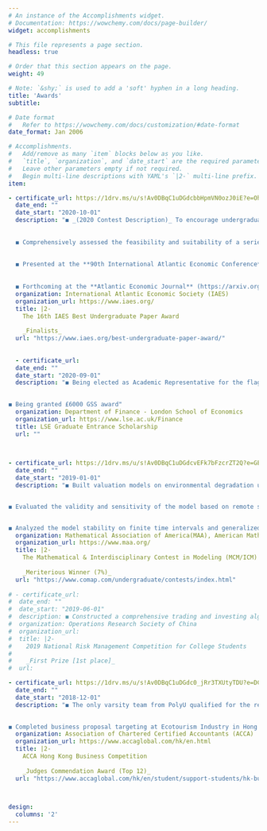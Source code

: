 ```yaml
---
# An instance of the Accomplishments widget.
# Documentation: https://wowchemy.com/docs/page-builder/
widget: accomplishments

# This file represents a page section.
headless: true

# Order that this section appears on the page.
weight: 49

# Note: `&shy;` is used to add a 'soft' hyphen in a long heading.
title: 'Awards'
subtitle:

# Date format
#   Refer to https://wowchemy.com/docs/customization/#date-format
date_format: Jan 2006

# Accomplishments.
#   Add/remove as many `item` blocks below as you like.
#   `title`, `organization`, and `date_start` are the required parameters.
#   Leave other parameters empty if not required.
#   Begin multi-line descriptions with YAML's `|2-` multi-line prefix.
item:

- certificate_url: https://1drv.ms/u/s!Av0DBqC1uDGdcbbHpmVN0ozJ0iE?e=OhkdH3
  date_end: ""
  date_start: "2020-10-01"
  description: "◼ _(2020 Contest Description)_ To encourage undergraduate interest in economic issues, **Andrew W. Lo**, President, and **Philippe Martin**, Vice-President, of the **International Atlantic Economic Society** cordially invite students to compete in the IAES annual undergraduate competition in Washington, D.C., 15-18 October 2020
  
  
  ◼ Comprehensively assessed the feasibility and suitability of a series of Machine Learning (PCA + XgBoost/LightGBM) & Deep Learning (AutoEncoder + GRU/LSTM) models on the predictions of company fundamentals (i.e., the Earnings)
  
  
  ◼ Presented at the **90th International Atlantic Economic Conference**
  
  
  ◼ Forthcoming at the **Atlantic Economic Journal** (https://arxiv.org/abs/2005.13995)"
  organization: International Atlantic Economic Society (IAES)
  organization_url: https://www.iaes.org/
  title: |2-
    The 16th IAES Best Undergraduate Paper Award
    
    _Finalists_
  url: "https://www.iaes.org/best-undergraduate-paper-award/"
  
  
  - certificate_url:
  date_end: ""
  date_start: "2020-09-01"
  description: "◼ Being elected as Academic Representative for the flagship MSc Finance Program at LSE
  

◼ Being granted £6000 GSS award"
  organization: Department of Finance - London School of Economics
  organization_url: https://www.lse.ac.uk/Finance
  title: LSE Graduate Entrance Scholarship
  url: ""
  

  
- certificate_url: https://1drv.ms/u/s!Av0DBqC1uDGdcvEFk7bFzcrZT2Q?e=GEdFgR
  date_end: ""
  date_start: "2019-01-01"
  description: "◼ Built valuation models on environmental degradation using Entropy Weight Method combined with Dose-Response Functions


◼ Evaluated the validity and sensitivity of the model based on remote sensing and statistical data from three provinces in China


◼ Analyzed the model stability on finite time intervals and generalized the original model by making time-series adjustments"
  organization: Mathematical Association of America(MAA), American Mathematical Society (AMS), etc.
  organization_url: https://www.maa.org/
  title: |2-
    The Mathematical & Interdisciplinary Contest in Modeling (MCM/ICM) 
    
    _Meriterious Winner (7%)_
  url: "https://www.comap.com/undergraduate/contests/index.html"
  
# - certificate_url: 
#  date_end: ""
#  date_start: "2019-06-01"
#  description: ◼ Constructed a comprehensive trading and investing algorithm based on the techniques of machine/deep learning stock picking, Markowitz's Modern Portfolio Theory (MPT) and Bayesian Shrinkage (Black-Litterman Model).
#  organization: Operations Research Society of China
#  organization_url: 
#  title: |2-
#    2019 National Risk Management Competition for College Students
#    
#    _First Prize [1st place]_
#  url:

- certificate_url: https://1drv.ms/u/s!Av0DBqC1uDGdc0_jRr3TXUtyTDU?e=DCq1km
  date_end: ""
  date_start: "2018-12-01"
  description: "◼ The only varsity team from PolyU qualified for the regional semi-final competition
  

◼ Completed business proposal targeting at Ecotourism Industry in Hong Kong and proposed feasible improvement solutions for the social enterprise (NLPRA), which was commended by the organizing committee"
  organization: Association of Chartered Certified Accountants (ACCA)
  organization_url: https://www.accaglobal.com/hk/en.html
  title: |2-
    ACCA Hong Kong Business Competition
    
    _Judges Commendation Award (Top 12)_
  url: "https://www.accaglobal.com/hk/en/student/support-students/hk-business-competition-2020.html"
  


design:
  columns: '2' 
---
```

